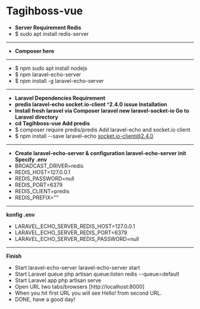 # Tagihboss-vue
- **Server Requirement Redis**
- $ sudo apt install redis-server 
---
- **Composer here**
---
- $ npm sudo apt install nodejs 
- $ npm laravel-echo-server 
- $ npm install -g laravel-echo-server 
---
- **Laravel Dependencies Requirement**
- **predis laravel-echo socket.io-client ^2.4.0 issue Installation**
- **Install fresh laravel via Composer laravel new laravel-socket-io Go to Laravel directory**
- **cd Tagihboss-vue Add predis**
- $ composer require predis/predis Add laravel-echo and socket.io client 
- $ npm install --save laravel-echo socket.io-client@2.4.0
---
- **Create laravel-echo-server & configuration laravel-echo-server init Specify .env**
- BROADCAST_DRIVER=redis
- REDIS_HOST=127.0.0.1 
- REDIS_PASSWORD=null 
- REDIS_PORT=6379 
- REDIS_CLIENT=predis 
- REDIS_PREFIX=""
---
**konfig .env**
- LARAVEL_ECHO_SERVER_REDIS_HOST=127.0.0.1 
- LARAVEL_ECHO_SERVER_REDIS_PORT=6379 
- LARAVEL_ECHO_SERVER_REDIS_PASSWORD=null
---
**Finish**
- Start laravel-echo-server laravel-echo-server start
- Start Laravel queue php artisan queue:listen redis --queue=default
- Start Laravel app php artisan serve
- Open URL two tabs/browsers
[http://localhost:8000]
- When you hit first URL you will see Hello! from second URL.
- DONE, have a good day!
